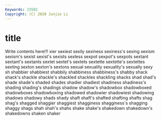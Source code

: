 ```yaml
---
Keywords: 23592
Copyright: (C) 2020 Junjie Li
---
```


# title

Write contents here!!!
xier 
sexiest 
sexily 
sexiness 
sexiness's 
sexing 
sexism 
sexism's
sexist 
sexist's 
sexists 
sexless 
sexpot 
sexpot's 
sexpots 
sextant 
sextant's 
sextants
sextet 
sextet's 
sextets 
sextette 
sextette's 
sextettes 
sexting 
sexton 
sexton's 
sextons
sexual 
sexuality 
sexuality's 
sexually 
sexy 
sh 
shabbier 
shabbiest 
shabbily 
shabbiness
shabbiness's 
shabby 
shack 
shack's 
shackle 
shackle's 
shackled 
shackles 
shackling 
shacks
shad 
shad's 
shade 
shade's 
shaded 
shades 
shadier 
shadiest 
shadiness 
shadiness's
shading 
shading's 
shadings 
shadow 
shadow's 
shadowbox 
shadowboxed 
shadowboxes 
shadowboxing 
shadowed
shadowier 
shadowiest 
shadowing 
shadows 
shadowy 
shads 
shady 
shaft 
shaft's 
shafted
shafting 
shafts 
shag 
shag's 
shagged 
shaggier 
shaggiest 
shagginess 
shagginess's 
shagging
shaggy 
shags 
shah 
shah's 
shahs 
shake 
shake's 
shakedown 
shakedown's 
shakedowns
shaken 
shaker 
